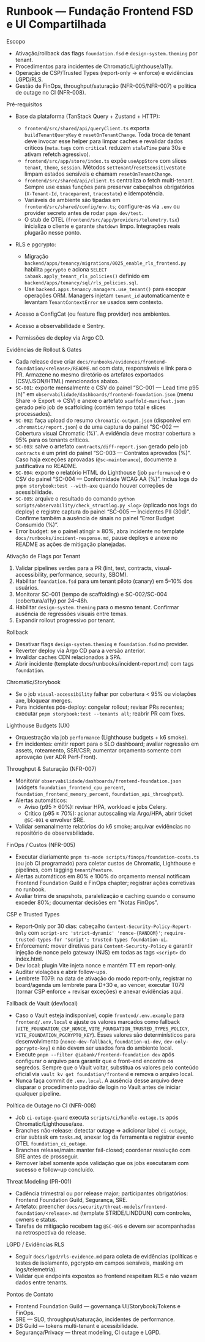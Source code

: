 # Runbook — Fundação Frontend FSD e UI Compartilhada

Escopo
- Ativação/rollback das flags `foundation.fsd` e `design-system.theming` por tenant.
- Procedimentos para incidentes de Chromatic/Lighthouse/a11y.
- Operação de CSP/Trusted Types (report-only → enforce) e evidências LGPD/RLS.
- Gestão de FinOps, throughput/saturação (NFR-005/NFR-007) e política de outage no CI (NFR-008).

Pré-requisitos
- Base da plataforma (TanStack Query + Zustand + HTTP):
  - `frontend/src/shared/api/queryClient.ts` exporta `buildTenantQueryKey` e `resetOnTenantChange`. Toda troca de tenant deve invocar esse helper para limpar caches e revalidar dados críticos (`meta.tags` com `critical` reduzem `staleTime` para 30s e ativam refetch agressivo).
  - `frontend/src/app/store/index.ts` expõe `useAppStore` com slices `tenant`, `theme`, `session`. Métodos `setTenant`/`resetSensitiveState` limpam estados sensíveis e chamam `resetOnTenantChange`.
  - `frontend/src/shared/api/client.ts` centraliza o fetch multi-tenant. Sempre use essas funções para preservar cabeçalhos obrigatórios (`X-Tenant-Id`, `traceparent`, `tracestate`) e idempotência.
  - Variáveis de ambiente são tipadas em `frontend/src/shared/config/env.ts`; configure-as via `.env` ou provider secreto antes de rodar `pnpm dev/test`.
  - O stub de OTEL (`frontend/src/app/providers/telemetry.tsx`) inicializa o cliente e garante `shutdown` limpo. Integrações reais plugarão nesse ponto.
- RLS e pgcrypto:
  - Migração `backend/apps/tenancy/migrations/0025_enable_rls_frontend.py` habilita `pgcrypto` e aciona `SELECT iabank.apply_tenant_rls_policies()` definido em `backend/apps/tenancy/sql/rls_policies.sql`.
  - Use `backend.apps.tenancy.managers.use_tenant()` para escopar operações ORM. Managers injetam `tenant_id` automaticamente e levantam `TenantContextError` se usados sem contexto.

- Acesso a ConfigCat (ou feature flag provider) nos ambientes.
- Acesso a observabilidade e Sentry.
- Permissões de deploy via Argo CD.

Evidências de Rollout & Gates
- Cada release deve criar `docs/runbooks/evidences/frontend-foundation/<release>/README.md` com data, responsáveis e link para o PR. Armazene no mesmo diretório os artefatos exportados (CSV/JSON/HTML) mencionados abaixo.
- `SC-001`: exporte mensalmente o CSV do painel “SC-001 — Lead time p95 (h)” em `observabilidade/dashboards/frontend-foundation.json` (menu Share → Export → CSV) e anexe o artefato `scaffold-manifest.json` gerado pelo job de scaffolding (contém tempo total e slices processados).
- `SC-002`: faça upload do resumo `chromatic-output.json` (disponível em `.chromatic/report.json`) e de uma captura do painel “SC-002 — Cobertura visual Chromatic (%)`. A evidência deve mostrar cobertura ≥ 95% para os tenants críticos.
- `SC-003`: salve o artefato `contracts/diff-report.json` gerado pelo job `contracts` e um print do painel “SC-003 — Contratos aprovados (%)”. Caso haja exceções aprovadas (`@sc-maintenance`), documente a justificativa no README.
- `SC-004`: exporte o relatório HTML do Lighthouse (job `performance`) e o CSV do painel “SC-004 — Conformidade WCAG AA (%)”. Inclua logs do `pnpm storybook:test --with-axe` quando houver correções de acessibilidade.
- `SC-005`: arquive o resultado do comando `python scripts/observability/check_structlog.py <log>` (aplicado nos logs do deploy) e registre captura do painel “SC-005 — Incidentes PII (30d)”. Confirme também a ausência de sinais no painel “Error Budget Consumido (%)”.
- Error budget: se o painel atingir ≥ 80%, abra incidente no template `docs/runbooks/incident-response.md`, pause deploys e anexe no README as ações de mitigação planejadas.

Ativação de Flags por Tenant
1) Validar pipelines verdes para a PR (lint, test, contracts, visual-accessibility, performance, security, SBOM).
2) Habilitar `foundation.fsd` para um tenant piloto (canary) em 5–10% dos usuários.
3) Monitorar SC-001 (tempo de scaffolding) e SC-002/SC-004 (cobertura/a11y) por 24–48h.
4) Habilitar `design-system.theming` para o mesmo tenant. Confirmar ausência de regressões visuais entre temas.
5) Expandir rollout progressivo por tenant.

Rollback
- Desativar flags `design-system.theming` e `foundation.fsd` no provider.
- Reverter deploy via Argo CD para a versão anterior.
- Invalidar caches CDN relacionados à SPA.
- Abrir incidente (template docs/runbooks/incident-report.md) com tags `foundation`.

Chromatic/Storybook
- Se o job `visual-accessibility` falhar por cobertura < 95% ou violações axe, bloquear merges.
- Para incidentes pós-deploy: congelar rollout; revisar PRs recentes; executar `pnpm storybook:test --tenants all`; reabrir PR com fixes.

Lighthouse Budgets (UX)
- Orquestração via job `performance` (Lighthouse budgets + k6 smoke).
- Em incidentes: emitir report para o SLO dashboard; avaliar regressão em assets, roteamento, SSR/CSR; aumentar orçamento somente com aprovação (ver ADR Perf-Front).

Throughput & Saturação (NFR-007)
- Monitorar `observabilidade/dashboards/frontend-foundation.json` (widgets `foundation_frontend_cpu_percent`, `foundation_frontend_memory_percent`, `foundation_api_throughput`).
- Alertas automáticos:
  - Aviso (p95 ≥ 60%): revisar HPA, workload e jobs Celery.
  - Crítico (p95 ≥ 70%): acionar autoscaling via Argo/HPA, abrir ticket `@SC-001` e envolver SRE.
- Validar semanalmente relatórios do k6 smoke; arquivar evidências no repositório de observabilidade.

FinOps / Custos (NFR-005)
- Executar diariamente `pnpm ts-node scripts/finops/foundation-costs.ts` (ou job CI programado) para coletar custos de Chromatic, Lighthouse e pipelines, com tagging `tenant`/`feature`.
- Alertas automáticos em 80% e 100% do orçamento mensal notificam Frontend Foundation Guild e FinOps chapter; registrar ações corretivas no runbook.
- Avaliar trims de snapshots, paralelização e caching quando o consumo exceder 80%; documentar decisões em "Notas FinOps".

CSP e Trusted Types
- Report‑Only por 30 dias: cabeçalho `Content-Security-Policy-Report-Only` com `script-src 'strict-dynamic' 'nonce-{RANDOM}'`; `require-trusted-types-for 'script'; trusted-types foundation-ui`.
- Enforcement: mover diretivas para `Content-Security-Policy` e garantir injeção de nonce pelo gateway (NJS) em todas as tags `<script>` do index.html.
- Dev local: plugin Vite injeta nonce e mantém TT em report-only.
- Auditar violações e abrir follow-ups.
- Lembrete T079: na data de ativação do modo report-only, registrar no board/agenda um lembrete para D+30 e, ao vencer, executar T079 (tornar CSP enforce + revisar exceções) e anexar evidências aqui.

Fallback de Vault (dev/local)
- Caso o Vault esteja indisponível, copie `frontend/.env.example` para `frontend/.env.local` e ajuste os valores marcados como fallback (`VITE_FOUNDATION_CSP_NONCE`, `VITE_FOUNDATION_TRUSTED_TYPES_POLICY`, `VITE_FOUNDATION_PGCRYPTO_KEY`). Esses valores são determinísticos para desenvolvimento (`nonce-dev-fallback`, `foundation-ui-dev`, `dev-only-pgcrypto-key`) e não devem ser usados fora do ambiente local.
- Execute `pnpm --filter @iabank/frontend-foundation dev` após configurar o arquivo para garantir que o front-end encontre os segredos. Sempre que o Vault voltar, substitua os valores pelo conteúdo oficial via `vault kv get foundation/frontend` e remova o arquivo local.
- Nunca faça commit de `.env.local`. A ausência desse arquivo deve disparar o procedimento padrão de login no Vault antes de iniciar qualquer pipeline.

Política de Outage no CI (NFR-008)
- Job `ci-outage-guard` executa `scripts/ci/handle-outage.ts` após Chromatic/Lighthouse/axe.
- Branches não-release: detectar outage ⇒ adicionar label `ci-outage`, criar subtask em `tasks.md`, anexar log da ferramenta e registrar evento OTEL `foundation_ci_outage`.
- Branches release/main: manter fail-closed; coordenar resolução com SRE antes de prosseguir.
- Remover label somente após validação que os jobs executaram com sucesso e follow-up concluído.

Threat Modeling (PR-001)
- Cadência trimestral ou por release major; participantes obrigatórios: Frontend Foundation Guild, Segurança, SRE.
- Artefato: preencher `docs/security/threat-models/frontend-foundation/<release>.md` (template STRIDE/LINDDUN) com controles, owners e status.
- Tarefas de mitigação recebem tag `@SC-005` e devem ser acompanhadas na retrospectiva do release.

LGPD / Evidências RLS
- Seguir `docs/lgpd/rls-evidence.md` para coleta de evidências (políticas e testes de isolamento, pgcrypto em campos sensíveis, masking em logs/telemetria).
- Validar que endpoints expostos ao frontend respeitam RLS e não vazam dados entre tenants.

Pontos de Contato
- Frontend Foundation Guild — governança UI/Storybook/Tokens e FinOps.
- SRE — SLO, throughput/saturação, incidentes de performance.
- DS Guild — tokens multi-tenant e acessibilidade.
- Segurança/Privacy — threat modeling, CI outage e LGPD.
